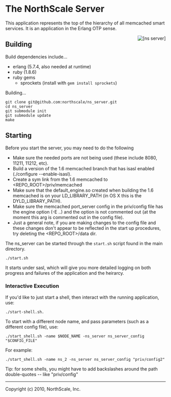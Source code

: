# The NorthScale Server

This application represents the top of the hierarchy of all memcached
smart services.  It is an application in the Erlang OTP sense.

<div>
    <img src="https://github.com/northscale/ns_server/raw/master/doc/images/ns_server.png"
         alt="[ns server]" style="float: right"/>
</div>

## Building

Build dependencies include...

* erlang (5.7.4, also needed at runtime)
* ruby (1.8.6)
* ruby gems
    * sprockets (install with `gem install sprockets`)

Building...

    git clone git@github.com:northscale/ns_server.git
    cd ns_server
    git submodule init
    git submodule update
    make

## Starting

Before you start the server, you may need to do the following
  * Make sure the needed ports are not being used (these include
    8080, 11211, 11212, etc).
  * Build a version of the 1.6 memcached branch that has isasl
    enabled (./configure --enable-isasl).
  * Create a sym link from the 1.6 memcached to <REPO_ROOT>/priv/memcached
  * Make sure that the default_engine.so created when building the
    1.6 memcached is on your LD_LIBRARY_PATH (in OS X this is the
    DYLD_LIBRARY_PATH).
  * Make sure the memcached port_server config in the priv/config file
    has the engine option (-E ..) and the option is not commented out
    (at the moment this arg is commented out in the config file).
  * Just a general note, if you are making changes to the config file
    and these changes don't appear to be reflected in the start up
    procedures, try deleting the <REPO_ROOT>/data dir.

The ns_server can be started through the `start.sh` script found in the
main directory.

    ./start.sh

It starts under sasl, which will give you more detailed logging on
both progress and failures of the application and the heirarcy.

### Interactive Execution

If you'd like to just start a shell, then interact with the running
application, use:

    ./start-shell.sh.

To start with a different node name, and pass parameters (such as a
different config file), use:

    ./start_shell.sh -name $NODE_NAME -ns_server ns_server_config "$CONFIG_FILE"

For example:

    ./start_shell.sh -name ns_2 -ns_server ns_server_config "priv/config2"

Tip: for some shells, you might have to add backslashes around the
path double-quotes -- like \"priv/config\"

* * * * *
Copyright (c) 2010, NorthScale, Inc.
